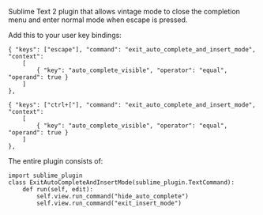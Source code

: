 Sublime Text 2 plugin that allows vintage mode to close the completion menu and enter normal mode when escape is pressed.


Add this to your user key bindings:

	{ "keys": ["escape"], "command": "exit_auto_complete_and_insert_mode", "context":
		[
			{ "key": "auto_complete_visible", "operator": "equal", "operand": true }
		]
	},

	{ "keys": ["ctrl+["], "command": "exit_auto_complete_and_insert_mode", "context":
		[
			{ "key": "auto_complete_visible", "operator": "equal", "operand": true }
		]
	},


The entire plugin consists of:

	import sublime_plugin
	class ExitAutoCompleteAndInsertMode(sublime_plugin.TextCommand):
		def run(self, edit):
			self.view.run_command("hide_auto_complete")
			self.view.run_command("exit_insert_mode")
  
